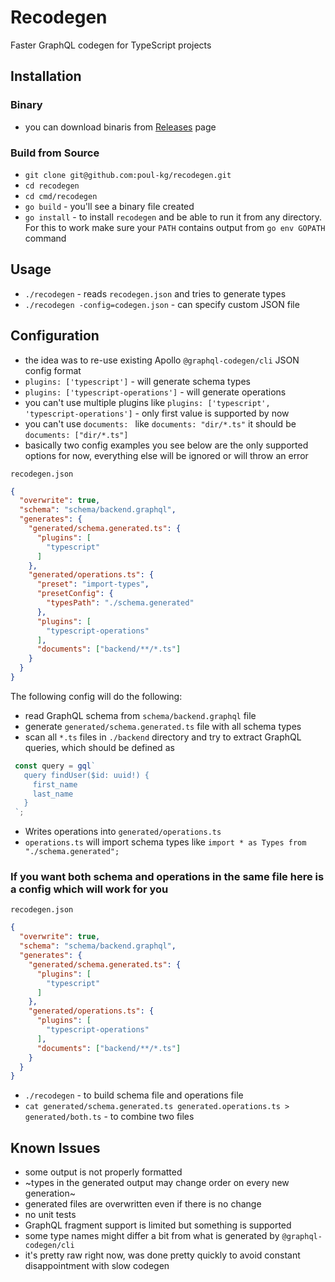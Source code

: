 # Recodegen
Faster GraphQL codegen for TypeScript projects

## Installation
### Binary
* you can download binaris from [Releases](https://github.com/poul-kg/recodegen/releases) page
### Build from Source
* `git clone git@github.com:poul-kg/recodegen.git`
* `cd recodegen`
* `cd cmd/recodegen`
* `go build` - you'll see a binary file created
* `go install` - to install `recodegen` and be able to run it from any directory. For this to work make sure your `PATH` contains output from `go env GOPATH` command

## Usage
* `./recodegen` - reads `recodegen.json` and tries to generate types
* `./recodegen -config=codegen.json` - can specify custom JSON file

## Configuration
* the idea was to re-use existing Apollo `@graphql-codegen/cli` JSON config format
* `plugins: ['typescript']` - will generate schema types
* `plugins: ['typescript-operations']` - will generate operations
* you can't use multiple plugins like `plugins: ['typescript', 'typescript-operations']` - only first value is supported by now
* you can't use `documents: ` like `documents: "dir/*.ts"` it should be `documents: ["dir/*.ts"]`
* basically two config examples you see below are the only supported options for now, everything else will be ignored or will throw an error

`recodegen.json`
```JSON
{
  "overwrite": true,
  "schema": "schema/backend.graphql",
  "generates": {
    "generated/schema.generated.ts": {
      "plugins": [
        "typescript"
      ]
    },
    "generated/operations.ts": {
      "preset": "import-types",
      "presetConfig": {
        "typesPath": "./schema.generated"
      },
      "plugins": [
        "typescript-operations"
      ],
      "documents": ["backend/**/*.ts"]
    }
  }
}
```

The following config will do the following:
* read GraphQL schema from `schema/backend.graphql` file
* generate `generated/schema.generated.ts` file with all schema types
* scan all `*.ts` files in `./backend` directory and try to extract GraphQL queries, which should be defined as

```TypeScript
 const query = gql`
   query findUser($id: uuid!) {
     first_name
     last_name
   }
 `;
```
* Writes operations into `generated/operations.ts`
* `operations.ts` will import schema types like `import * as Types from "./schema.generated";`
### If you want both schema and operations in the same file here is a config which will work for you

`recodegen.json`
```JSON
{
  "overwrite": true,
  "schema": "schema/backend.graphql",
  "generates": {
    "generated/schema.generated.ts": {
      "plugins": [
        "typescript"
      ]
    },
    "generated/operations.ts": {
      "plugins": [
        "typescript-operations"
      ],
      "documents": ["backend/**/*.ts"]
    }
  }
}
```
* `./recodegen` - to build schema file and operations file
* `cat generated/schema.generated.ts generated.operations.ts > generated/both.ts` - to combine two files

## Known Issues
* some output is not properly formatted
* ~types in the generated output may change order on every new generation~
* generated files are overwritten even if there is no change
* no unit tests
* GraphQL fragment support is limited but something is supported
* some type names might differ a bit from what is generated by `@graphql-codegen/cli`
* it's pretty raw right now, was done pretty quickly to avoid constant disappointment with slow codegen